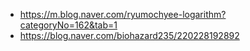 
- https://m.blog.naver.com/ryumochyee-logarithm?categoryNo=162&tab=1
- https://blog.naver.com/biohazard235/220228192892

